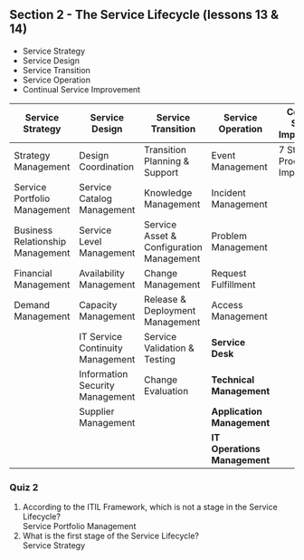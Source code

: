 ## Section 2 - The Service Lifecycle (lessons 13 & 14)

- Service Strategy
- Service Design
- Service Transition
- Service Operation
- Continual Service Improvement

| Service Strategy | Service Design | Service Transition | Service Operation | Continual Service Improvement |
| --- | --- | --- | --- | --- |
| Strategy Management | Design Coordination | Transition Planning & Support | Event Management | 7 Step Process Improvement |
| Service Portfolio Management | Service Catalog Management | Knowledge Management | Incident Management |
| Business Relationship Management | Service Level Management | Service Asset & Configuration Management | Problem Management |
| Financial Management | Availability Management | Change Management | Request Fulfillment |
| Demand Management | Capacity Management | Release & Deployment Management | Access Management |
| | IT Service Continuity Management | Service Validation & Testing | **Service Desk** |
| | Information Security Management | Change Evaluation | **Technical Management** |
| | Supplier Management | | **Application Management** |
| | | | **IT Operations Management** |

### Quiz 2
1. According to the ITIL Framework, which is not a stage in the Service Lifecycle?  
	Service Portfolio Management
2. What is the first stage of the Service Lifecycle?  
	Service Strategy
